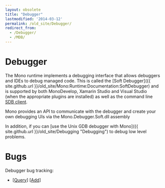 ```yaml
---
layout: obsolete
title: "Debugger"
lastmodified: '2014-03-12'
permalink: /old_site/Debugger/
redirect_from:
  - /Debugger/
  - /MDB/
---
```


Debugger
========

 The Mono runtime implements a debugging interface that allows debuggers and IDEs to debug managed code. This is called the [Soft Debugger]({{ site.github.url }}/old_site/Mono:Runtime:Documentation:SoftDebugger) and is supported by both MonoDevelop, Xamarin Studio and Visual Studio (when the appropriate plugins are installed) as well as the command line [SDB client](https://github.com/mono/sdb).

Mono provides an API to communicate with the debugger and create your own debugging UIs via the Mono.Debugger.Soft.dll assembly

In addition, if you can [use the Unix GDB debugger with Mono]({{ site.github.url }}/old_site/Debugging "Debugging") to debug low level problems.

Bugs
====

Debugger bug tracking:

-   [[Query](http://bugzilla.ximian.com/buglist.cgi?product=Mono%3A+Debugger&bug_status=NEW&bug_status=ASSIGNED&bug_status=REOPENED&order=bugs.bug_id)] [[Add](http://bugzilla.ximian.com/enter_bug.cgi?product=Mono%3A+Debugger)]


